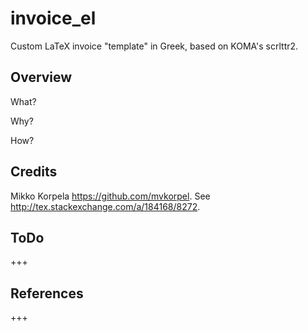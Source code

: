invoice_el
==========

Custom LaTeX invoice "template" in Greek, based on KOMA's scrlttr2.


Overview
-----------------------------------

What?

Why?

How?


Credits
-----------------------------------

Mikko Korpela <https://github.com/mvkorpel>. See <http://tex.stackexchange.com/a/184168/8272>.

ToDo
-----------------------------------
+++

References
-----------------------------------
+++
